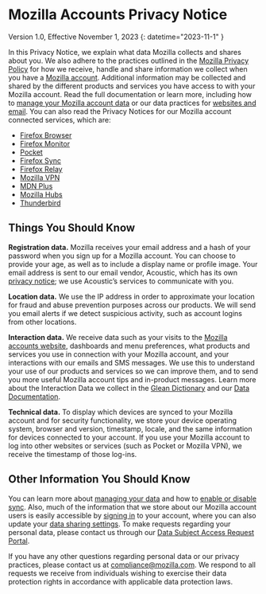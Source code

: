 # Mozilla Accounts Privacy Notice

Version 1.0, Effective November 1, 2023
{: datetime="2023-11-1" }

In this Privacy Notice, we explain what data Mozilla collects and shares about you. We also adhere to the practices outlined in the [Mozilla Privacy Policy](https://www.mozilla.org/privacy/) for how we receive, handle and share information we collect when you have a [Mozilla account](https://accounts.firefox.com/). Additional information may be collected and shared by the different products and services you have access to with your Mozilla account. Read the full documentation or learn more, including how to [manage your Mozilla account data](https://support.mozilla.org/kb/firefox-accounts-managing-account-data) or our data practices for [websites and email](https://www.mozilla.org/privacy/websites/). You can also read the Privacy Notices for our Mozilla account connected services, which are:

- [Firefox Browser](https://www.mozilla.org/privacy/firefox/)
- [Firefox Monitor](https://www.mozilla.org/privacy/firefox-monitor)
- [Pocket](https://getpocket.com/privacy/)
- [Firefox Sync](https://www.mozilla.org/privacy/firefox/#sync)
- [Firefox Relay](https://www.mozilla.org/privacy/firefox-relay/)
- [Mozilla VPN](https://www.mozilla.org/privacy/mozilla-vpn/)
- [MDN Plus](https://www.mozilla.org/privacy/mdn-plus/)
- [Mozilla Hubs](https://www.mozilla.org/privacy/hubs/)
- [Thunderbird](https://www.mozilla.org/privacy/thunderbird/)


## Things You Should Know

__Registration data.__ Mozilla receives your email address and a hash of your password when you sign up for a Mozilla account. You can choose to provide your age, as well as to include a display name or profile image. Your email address is sent to our email vendor, Acoustic, which has its own [privacy notice](https://acoustic.com/privacy-notice/); we use Acoustic’s services to communicate with you.

__Location data.__ We use the IP address in order to approximate your location for fraud and abuse prevention purposes across our products. We will send you email alerts if we detect suspicious activity, such as account logins from other locations. 

__Interaction data.__ We receive data such as your visits to the [Mozilla accounts website](https://accounts.firefox.com/), dashboards and menu preferences, what products and services you use in connection with your Mozilla account, and your interactions with our emails and SMS messages. We use this to understand your use of our products and services so we can improve them, and to send you more useful Mozilla account tips and in-product messages. Learn more about the Interaction Data we collect in the [Glean Dictionary](https://dictionary.telemetry.mozilla.org/apps/accounts_frontend) and our [Data Documentation](https://docs.telemetry.mozilla.org/datasets/fxa).

__Technical data.__ To display which devices are synced to your Mozilla account and for security functionality, we store your device operating system, browser and version, timestamp, locale, and the same information for devices connected to your account. If you use your Mozilla account to log into other websites or services (such as Pocket or Mozilla VPN), we receive the timestamp of those log-ins.

## Other Information You Should Know

You can learn more about [managing your data](https://support.mozilla.org/kb/firefox-accounts-managing-account-data) and how to [enable or disable sync](https://support.mozilla.org/kb/how-do-i-set-sync-my-computer). Also, much of the information that we store about our Mozilla account users is easily accessible by [signing in](https://accounts.firefox.com/signin) to your account, where you can also update your [data sharing settings](https://accounts.firefox.com/settings/). To make requests regarding your personal data, please contact us through our [Data Subject Access Request Portal](https://privacyportal.onetrust.com/webform/1350748f-7139-405c-8188-22740b3b5587/4ba08202-2ede-4934-a89e-f0b0870f95f0).

If you have any other questions regarding personal data or our privacy practices, please contact us at compliance@mozilla.com. We respond to all requests we receive from individuals wishing to exercise their data protection rights in accordance with applicable data protection laws.

